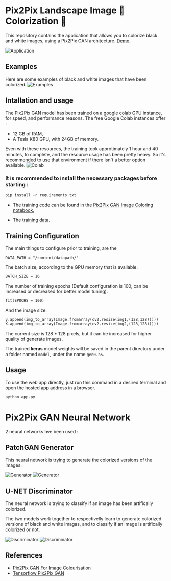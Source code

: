 # Pix2Pix Landscape Image 📸 Colorization 🌈
This repository contains the application that allows you to colorize black and white images, using a Pix2Pix GAN architecture. [Demo](https://www.youtube.com/watch?v=dLuGSCm6VrU).

![Application](./readme_images/Image_Coloring_App.png)

## Examples
Here are some examples of black and white images that have been colorized. 
![Examples](./readme_images/Colorized_Examples.png)

## Intallation and usage
The Pix2Pix GAN model has been trained on a google colab GPU instance, for speed, and performance reasons. 
The free Google Colab instances offer :
* 12 GB of RAM,
* A Tesla K80 GPU, with 24GB of memory.

Even with these resources, the training took approtimately 1 hour and 40 minutes, to complete, and the resource usage has been pretty heavy. So it's recommended to use that environment if there isn't a better option available.
![Colab](./readme_images/Colab_Usage.png)

### It is recommended to install the necessary packages before starting :
```
pip install -r requirements.txt
```

* The training code can be found in the [Pix2Pix GAN Image Coloring notebook.](./Pix2PixGAN_Image_Coloring.ipynb)

* The [training data](https://www.kaggle.com/datasets/theblackmamba31/landscape-image-colorization).

## Training Configuration
The main things to configure prior to training, are the 
```
DATA_PATH = "/content/datapath/"
```
The batch size, according to the GPU memory that is available.
```
BATCH_SIZE = 16
```
The number of training epochs (Default configuration is 100, can be increased or decreased for better model tuning).
```
fit(EPOCHS = 100)
```
And the image size:
```
y.append(img_to_array(Image.fromarray(cv2.resize(img1,(128,128)))))
X.append(img_to_array(Image.fromarray(cv2.resize(img2,(128,128)))))
```
The current size is 128 * 128 pixels, but it can be increased for higher quality of generate images.

The trained **keras** model weights will be saved in the parent directory under a folder named ```model```, under the name ```gen0.h5```.

## Usage
To use the web app directly, just run this command in a desired terminal and open the hosted app address in a browser.
```
python app.py
```

# Pix2Pix GAN Neural Network
2 neural networks hve been used :

## PatchGAN Generator
This neural network is trying to generate the colorized versions of the images.

![Generator](./readme_images/generator.png)
![Generator](./readme_images/generator_2.png)

## U-NET Discriminator
The neural network is trying to classify if an image has been artifically colorized.

The two models work together to respectivelly learn to generate colorized versions of black and white imagas, and to classify if an image is artifically colorized or not.

![Discriminator](./readme_images/discriminator.png)
![Discriminator](./readme_images/discriminator_2.png)

## References
* [Pix2Pix GAN For Image Colourisation](https://www.kaggle.com/code/shiratorizawa/pix2pix-gan-for-image-colourisation)
* [Tensorflow Pix2Pix GAN](https://www.tensorflow.org/tutorials/generative/pix2pix)
